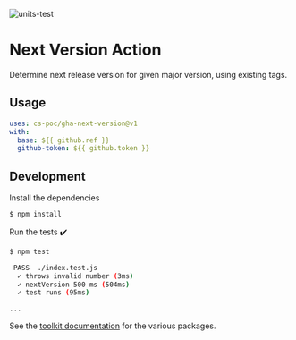 ![units-test](https://github.com/cs-poc/gha-next-version/workflows/units-test/badge.svg)

# Next Version Action

Determine next release version for given major version, using existing tags.

## Usage

```yaml
uses: cs-poc/gha-next-version@v1
with:
  base: ${{ github.ref }}
  github-token: ${{ github.token }}
```

## Development

Install the dependencies  
```bash
$ npm install
```

Run the tests :heavy_check_mark:  
```bash
$ npm test

 PASS  ./index.test.js
  ✓ throws invalid number (3ms)
  ✓ nextVersion 500 ms (504ms)
  ✓ test runs (95ms)

...
```

See the [toolkit documentation](https://github.com/actions/toolkit/blob/master/README.md#packages) for the various packages.
